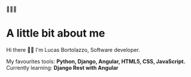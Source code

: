 👨🏻‍💻 <h1>A little bit about me</h1>

Hi there 👋🏻
I'm Lucas Bortolazzo, Software developer.

My favourites tools: <b>Python, Django, Angular, HTML5, CSS, JavaScript.</b><br>
Currently learning:  <b>Django Rest with Angular</b>
